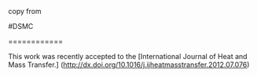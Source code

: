 copy from

#DSMC

============

This work was recently accepted to the [International Journal of Heat and Mass Transfer.] (http://dx.doi.org/10.1016/j.ijheatmasstransfer.2012.07.076)
